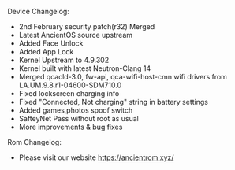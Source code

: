 Device Changelog:

* 2nd February security patch(r32) Merged
* Latest AncientOS source upstream
* Added Face Unlock
* Added App Lock
* Kernel Upstream to 4.9.302
* Kernel built with latest Neutron-Clang 14
* Merged qcacld-3.0, fw-api, qca-wifi-host-cmn wifi drivers from LA.UM.9.8.r1-04600-SDM710.0
* Fixed lockscreen charging info
* Fixed "Connected, Not charging" string in battery settings
* Added games,photos spoof switch
* SafteyNet Pass without root as usual
* More improvements & bug fixes

Rom Changelog:

* Please visit our website https://ancientrom.xyz/
